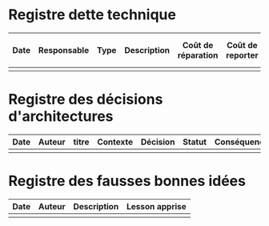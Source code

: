 # Registre dette technique


| Date | Responsable | Type | Description | Coût de réparation | Coût de reporter | Risque de reporter | Raison du report | Plan pour réparer |
|------|-------------|------|-------------|--------------------|------------------|--------------------|------------------|--------------|
|      |             |      |             |                    |                  |                    |                  |                   |


# Registre des décisions d'architectures

| Date | Auteur | titre | Contexte | Décision | Statut | Conséquences |
|------|--------|-------------|----------------|----------------|----------------|----------------|
|      |        |             |                |                |                |                |

# Registre des fausses bonnes idées

| Date | Auteur | Description | Lesson apprise |
|------|--------|-------------|----------------|
|      |        |             |                |
